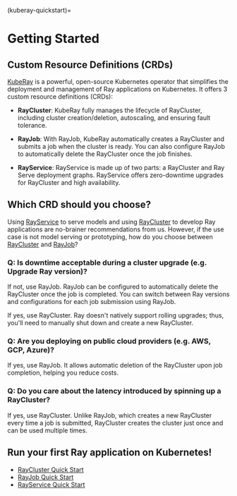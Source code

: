 (kuberay-quickstart)=

# Getting Started

## Custom Resource Definitions (CRDs)

[KubeRay](https://github.com/ray-project/kuberay) is a powerful, open-source Kubernetes operator that simplifies the deployment and management of Ray applications on Kubernetes.
It offers 3 custom resource definitions (CRDs):

* **RayCluster**: KubeRay fully manages the lifecycle of RayCluster, including cluster creation/deletion, autoscaling, and ensuring fault tolerance.

* **RayJob**: With RayJob, KubeRay automatically creates a RayCluster and submits a job when the cluster is ready. You can also configure RayJob to automatically delete the RayCluster once the job finishes.

* **RayService**: RayService is made up of two parts: a RayCluster and Ray Serve deployment graphs. RayService offers zero-downtime upgrades for RayCluster and high availability.

## Which CRD should you choose?

Using [RayService](kuberay-rayservice-quickstart) to serve models and using [RayCluster](kuberay-raycluster-quickstart) to develop Ray applications are no-brainer recommendations from us.
However, if the use case is not model serving or prototyping, how do you choose between [RayCluster](kuberay-raycluster-quickstart) and [RayJob](kuberay-rayjob-quickstart)?

### Q: Is downtime acceptable during a cluster upgrade (e.g. Upgrade Ray version)?

If not, use RayJob. RayJob can be configured to automatically delete the RayCluster once the job is completed. You can switch between Ray versions and configurations for each job submission using RayJob.

If yes, use RayCluster. Ray doesn't natively support rolling upgrades; thus, you'll need to manually shut down and create a new RayCluster.

### Q: Are you deploying on public cloud providers (e.g. AWS, GCP, Azure)?

If yes, use RayJob. It allows automatic deletion of the RayCluster upon job completion, helping you reduce costs.

### Q: Do you care about the latency introduced by spinning up a RayCluster?

If yes, use RayCluster.
Unlike RayJob, which creates a new RayCluster every time a job is submitted, RayCluster creates the cluster just once and can be used multiple times.

## Run your first Ray application on Kubernetes!

* [RayCluster Quick Start](kuberay-raycluster-quickstart)
* [RayJob Quick Start](kuberay-rayjob-quickstart)
* [RayService Quick Start](kuberay-rayservice-quickstart)
